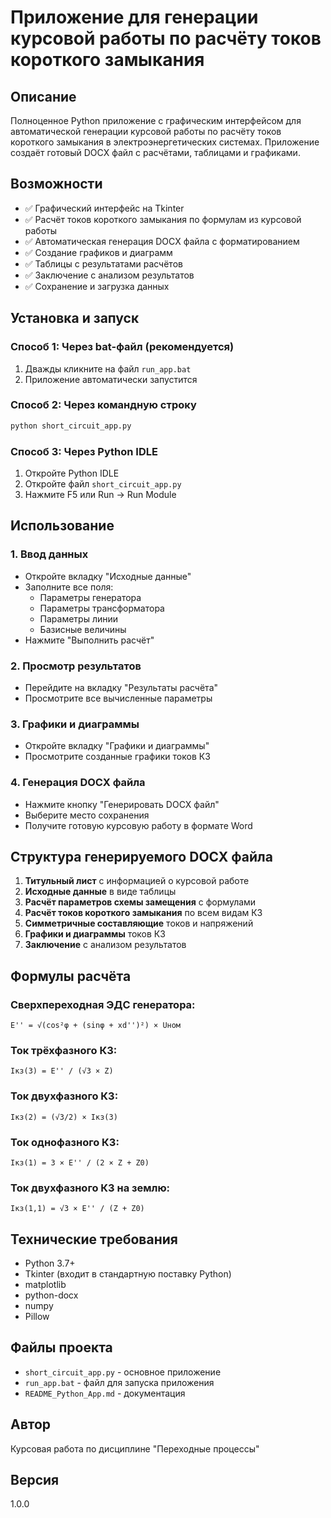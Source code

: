 # Приложение для генерации курсовой работы по расчёту токов короткого замыкания

## Описание
Полноценное Python приложение с графическим интерфейсом для автоматической генерации курсовой работы по расчёту токов короткого замыкания в электроэнергетических системах. Приложение создаёт готовый DOCX файл с расчётами, таблицами и графиками.

## Возможности
- ✅ Графический интерфейс на Tkinter
- ✅ Расчёт токов короткого замыкания по формулам из курсовой работы
- ✅ Автоматическая генерация DOCX файла с форматированием
- ✅ Создание графиков и диаграмм
- ✅ Таблицы с результатами расчётов
- ✅ Заключение с анализом результатов
- ✅ Сохранение и загрузка данных

## Установка и запуск

### Способ 1: Через bat-файл (рекомендуется)
1. Дважды кликните на файл `run_app.bat`
2. Приложение автоматически запустится

### Способ 2: Через командную строку
```bash
python short_circuit_app.py
```

### Способ 3: Через Python IDLE
1. Откройте Python IDLE
2. Откройте файл `short_circuit_app.py`
3. Нажмите F5 или Run → Run Module

## Использование

### 1. Ввод данных
- Откройте вкладку "Исходные данные"
- Заполните все поля:
  - Параметры генератора
  - Параметры трансформатора  
  - Параметры линии
  - Базисные величины
- Нажмите "Выполнить расчёт"

### 2. Просмотр результатов
- Перейдите на вкладку "Результаты расчёта"
- Просмотрите все вычисленные параметры

### 3. Графики и диаграммы
- Откройте вкладку "Графики и диаграммы"
- Просмотрите созданные графики токов КЗ

### 4. Генерация DOCX файла
- Нажмите кнопку "Генерировать DOCX файл"
- Выберите место сохранения
- Получите готовую курсовую работу в формате Word

## Структура генерируемого DOCX файла

1. **Титульный лист** с информацией о курсовой работе
2. **Исходные данные** в виде таблицы
3. **Расчёт параметров схемы замещения** с формулами
4. **Расчёт токов короткого замыкания** по всем видам КЗ
5. **Симметричные составляющие** токов и напряжений
6. **Графики и диаграммы** токов КЗ
7. **Заключение** с анализом результатов

## Формулы расчёта

### Сверхпереходная ЭДС генератора:
```
E'' = √(cos²φ + (sinφ + xd'')²) × Uном
```

### Ток трёхфазного КЗ:
```
Iкз(3) = E'' / (√3 × Z)
```

### Ток двухфазного КЗ:
```
Iкз(2) = (√3/2) × Iкз(3)
```

### Ток однофазного КЗ:
```
Iкз(1) = 3 × E'' / (2 × Z + Z0)
```

### Ток двухфазного КЗ на землю:
```
Iкз(1,1) = √3 × E'' / (Z + Z0)
```

## Технические требования
- Python 3.7+
- Tkinter (входит в стандартную поставку Python)
- matplotlib
- python-docx
- numpy
- Pillow

## Файлы проекта
- `short_circuit_app.py` - основное приложение
- `run_app.bat` - файл для запуска приложения
- `README_Python_App.md` - документация

## Автор
Курсовая работа по дисциплине "Переходные процессы"

## Версия
1.0.0


